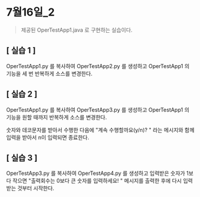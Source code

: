 # 7월16일_2

> 제공된 OperTestApp1.java 로 구현하는 실습이다.

## [ 실습 1 ]

OperTestApp1.py 를 복사하여 OperTestApp2.py 를 생성하고 OperTestApp1 의 기능을 세 번 반복하게 소스를 변경한다.



## [ 실습 2 ]

OperTestApp1.py 를 복사하여 OperTestApp3.py 를 생성하고 OperTestApp1 의 기능을 원할 때까지 반복하게 소스를 변경한다.

숫자와 데코문자를 받아서 수행한 다음에 "계속 수행할까요(y/n)? " 라는 메시지와 함께 입력을 받아서 n이 입력되면 종료한다.



## [ 실습 3 ]

OperTestApp3.py 를 복사하여 OperTestApp4.py 를 생성하고 입력받은 숫자가 1보다 작으면 "출력회수는 0보다 큰 숫자를 입력하세요! " 메시지를 출력한 후에 다시 입력받는 것부터 시작한다.